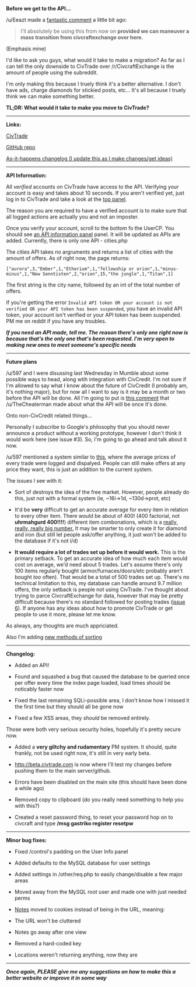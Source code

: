 **Before we get to the API...** 

/u/Eeazt made a [fantastic comment](https://www.reddit.com/r/Civcraft/comments/2l01n6/civtrade_is_now_open_source_last_30_hours_of/clqucvw) a little bit ago:

>I'll absolutely be using this from now on **provided we can maneuver a mass transition from civcraftexchange over here.**

(Emphasis mine)

I'd like to ask you guys, what would it take to make a migration? As far as I can tell the only downside to CivTrade over /r/CivcraftExchange is the amount of people using the subreddit.

I'm only making this because I truely think it's a better alternative. I don't have ads, charge diamonds for stickied posts, etc... It's all because I truely think we can make something better. 

**TL;DR: What would it take to make you move to CivTrade?**

----

**Links:**

[CivTrade](http://civtrade.com)

[GitHub repo](https://github.com/minicl55/civtrade)

[As-it-happens changelog (I update this as I make changes/get ideas)](https://github.com/minicl55/civtrade/issues)

----

**API Information:**

All *verified* accounts on CivTrade have access to the API. Verifying your account is easy and takes about 10 seconds. If you aren't verified yet, just log in to CivTrade and take a look at the [top panel](https://i.imgur.com/Cy3bjsO.png).

The reason you are required to have a verified account is to make sure that all logged actions are actually you and not an imposter.

Once you verify your account, scroll to the bottom fo the UserCP. You should see [an API information panel](http://i.imgur.com/2vmcB0I.png) panel. It will be updated as APIs are added. Currently, there is only one API - cities.php

The cities API takes no argruments and returns a list of cities with the amount of offers. As of right now, the page returns:

`["aurora",3,"Ember",1,"Etherium",1,"fellowship or orion",1,"minus-minus",1,"New Senntisten",2,"orion",15,"the jungle",1,"Titan",1]`

The first string is the city name, followed by an int of the total number of offers.

If you're getting the error `Invalid API token OR your account is not verified OR your API token has been suspended`, you have an invalid API token, your account isn't verified or your API token has been suspended. PM me on reddit if you have any troubles.

***If you need an API made, tell me. The reason there's only one right now is because that's the only one that's been requested. I'm very open to making new ones to meet someone's specific needs***

----
<a name="plans"></a>
**Future plans**

/u/597 and I were disussing last Wednesday in Mumble about some possible ways to head, along wtih integration with CivCredit. I'm not sure if I'm allowed to say what I know about the future of CivCredit (I probably am, it's nothing major), but for now all I want to say is it may be a month or two before the API will be done. All I'm going to put is [this comment](https://www.reddit.com/r/CivCredit/comments/2kdy2f/api_request/clu29ok) that /u/TheCheaterman made about what the API will be once it's done.

Onto non-CivCredit related things...

Personally I subscribe to Google's philosophy that you should never announce a product without a working prototype, however I don't think it would work here (see issue #3). So, I'm going to go ahead and talk about it now.

/u/597 mentioned a system similar to [this](https://eve-central.com/), where the average prices of every trade were logged and dispalyed. People can still make offers at any price they want, this is just an addition to the current system.

The issues I see with it:

- Sort of destroys the idea of the free market. However, people already do this, just not with a formal system (ie, ~16i->1d, ~130d->prot, etc)

- It'd be **very** difficult to get an accurate average for every item in relation to every other item. There would be about of 400! (400 factorial, not **uhrmahgurd 400!!!!**) different item combonations, which is a [really, really, really big number.](https://i.imgur.com/FukNFmO.png) It may be smarter to only create it for diamond and iron (but still let people ask/offer anything, it just won't be added to the database if it's not i/d)

- **It would require a lot of trades set up before it would work.** This is the primary setback. To get an accurate idea of how much each item would cost on average, we'd need about 5 trades. Let's assume there's only 100 items regularly bought (armor/furnaces/doors/etc probably aren't bought *too* often). That would be a total of 500 trades set up. There's no technical limitation to this, my database can handle around 9.7 million offers, the only setback is people not using CivTrade. I've thought about trying to parce CivcraftExchange for data, however that may be pretty difficult because there's no standard followed for posting trades ([issue 6](https://www.reddit.com/r/Civcraft/comments/2iymxi/ive_spent_about_50_hours_working_on_an/)). If anyone has any ideas about how to promote CivTrade or get people to use it more, please let me know.

As always, any thoughts are much appriciated. 

Also I'm adding [new methods of sorting](https://github.com/minicl55/civtrade/issues/22)

----

**Changelog:**

- Added an API!

- Found and squashed a bug that caused the database to be queried once per offer every time the index page loaded, load times should be noticably faster now

- Fixed the last remaining SQLi-possible area, I don't know how I missed it the first time but they should all be gone now

- Fixed a few XSS areas, they *should* be removed entirely.

Those were both very serious security holes, hopefully it's pretty secure now.

- Added a **very giltchy and rudamentary** PM system. It should, quite frankly, not be used right now, it's still in very early beta.

- http://beta.civtrade.com is now where I'll test my changes before pushing them to the main server/github. 
 
- Errors have been disabled on the main site (this should have been done a while ago)

- Removed copy to clipboard (do you really need something to help you with this?)

- Created a reset password thing, to reset your password hop on to civcraft and type **/msg gastriko register resetpw**

----

**Minor bug fixes:**

- Fixed /control's padding on the User Info panel

- Added defaults to the MySQL database for user settings

- Added settings in /other/req.php to easily change/disable a few major areas

- Moved away from the MySQL root user and made one with just needed perms

- [Notes](https://i.imgur.com/WHTbPaf.png) moved to cookies instead of being in the URL, meaning:

 - The URL won't be cluttered
 
 - Notes go away after one view
 
- Removed a hard-coded key

- Locations weren't returning anything, now they are

----

***Once again, PLEASE give me any suggestions on how to make this a better website or improve it in some way***
